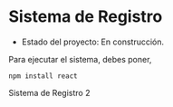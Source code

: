 <h1>Sistema de Registro</h1>

- Estado del proyecto: En construcción.

Para ejecutar el sistema, debes poner,

```npm install react```

Sistema de Registro 2
